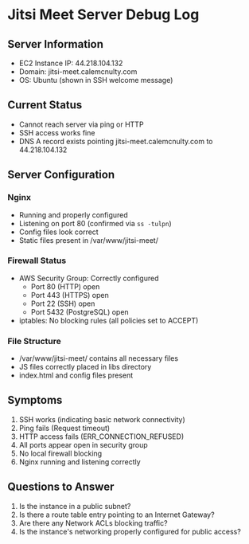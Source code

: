 # Jitsi Meet Server Debug Log

## Server Information
- EC2 Instance IP: 44.218.104.132
- Domain: jitsi-meet.calemcnulty.com
- OS: Ubuntu (shown in SSH welcome message)

## Current Status
- Cannot reach server via ping or HTTP
- SSH access works fine
- DNS A record exists pointing jitsi-meet.calemcnulty.com to 44.218.104.132

## Server Configuration
### Nginx
- Running and properly configured
- Listening on port 80 (confirmed via `ss -tulpn`)
- Config files look correct
- Static files present in /var/www/jitsi-meet/

### Firewall Status
- AWS Security Group: Correctly configured
  - Port 80 (HTTP) open
  - Port 443 (HTTPS) open
  - Port 22 (SSH) open
  - Port 5432 (PostgreSQL) open
- iptables: No blocking rules (all policies set to ACCEPT)

### File Structure
- /var/www/jitsi-meet/ contains all necessary files
- JS files correctly placed in libs directory
- index.html and config files present

## Symptoms
1. SSH works (indicating basic network connectivity)
2. Ping fails (Request timeout)
3. HTTP access fails (ERR_CONNECTION_REFUSED)
4. All ports appear open in security group
5. No local firewall blocking
6. Nginx running and listening correctly

## Questions to Answer
1. Is the instance in a public subnet?
2. Is there a route table entry pointing to an Internet Gateway?
3. Are there any Network ACLs blocking traffic?
4. Is the instance's networking properly configured for public access? 